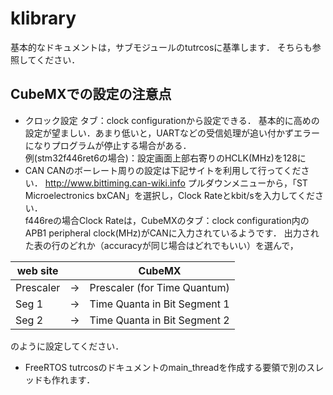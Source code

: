 # klibrary
基本的なドキュメントは，サブモジュールのtutrcosに基準します．
そちらも参照してください．

## CubeMXでの設定の注意点
* クロック設定 
タブ：clock configurationから設定できる．
基本的に高めの設定が望ましい．あまり低いと，UARTなどの受信処理が追い付かずエラーになりプログラムが停止する場合がある．\
例(stm32f446ret6の場合)：設定画面上部右寄りのHCLK(MHz)を128に
* CAN
CANのボーレート周りの設定は下記サイトを利用して行ってください．
http://www.bittiming.can-wiki.info
プルダウンメニューから，「ST Microelectronics bxCAN」を選択し，Clock Rateとkbit/sを入力してください．\
f446reの場合Clock Rateは，CubeMXのタブ：clock configuration内のAPB1 peripheral clock(MHz)がCANに入力されているようです．
出力された表の行のどれか（accuracyが同じ場合はどれでもいい）を選んで，

| web site |  | CubeMX |
|---|---|---|
| Prescaler | → | Prescaler (for Time Quantum) |
| Seg 1 | → | Time Quanta in Bit Segment 1 |
| Seg 2 | → | Time Quanta in Bit Segment 2 |

のように設定してください．

* FreeRTOS
tutrcosのドキュメントのmain_threadを作成する要領で別のスレッドも作れます．